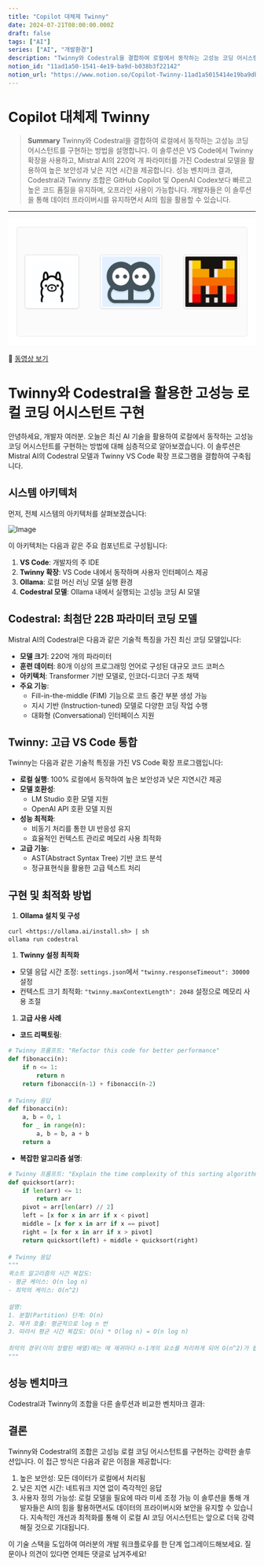 ```yaml
---
title: "Copilot 대체제 Twinny"
date: 2024-07-21T08:00:00.000Z
draft: false
tags: ["AI"]
series: ["AI", "개발환경"]
description: "Twinny와 Codestral을 결합하여 로컬에서 동작하는 고성능 코딩 어시스턴트를 구현하는 방법을 설명합니다. 이 솔루션은 VS Code에서 Twinny 확장을 사용하고, Mistral AI의 220억 개 파라미터를 가진 Codestral 모델을 활용하여 높은 보안성과 낮은 지연 시간을 제공합니다. 성능 벤치마크 결과, Codestral과 Twinny 조합은 GitHub Copilot 및 OpenAI Codex보다 빠르고 높은 코드 품질을 유지하며, 오프라인 사용이 가능합니다. 개발자들은 이 솔루션을 통해 데이터 프라이버시를 유지하면서 AI의 힘을 활용할 수 있습니다."
notion_id: "11ad1a50-1541-4e19-ba9d-b038b3f22142"
notion_url: "https://www.notion.so/Copilot-Twinny-11ad1a5015414e19ba9db038b3f22142"
---
```


# Copilot 대체제 Twinny

> **Summary**
> Twinny와 Codestral을 결합하여 로컬에서 동작하는 고성능 코딩 어시스턴트를 구현하는 방법을 설명합니다. 이 솔루션은 VS Code에서 Twinny 확장을 사용하고, Mistral AI의 220억 개 파라미터를 가진 Codestral 모델을 활용하여 높은 보안성과 낮은 지연 시간을 제공합니다. 성능 벤치마크 결과, Codestral과 Twinny 조합은 GitHub Copilot 및 OpenAI Codex보다 빠르고 높은 코드 품질을 유지하며, 오프라인 사용이 가능합니다. 개발자들은 이 솔루션을 통해 데이터 프라이버시를 유지하면서 AI의 힘을 활용할 수 있습니다.

---

![Image](image_e6b6cee6b2f5.png)

🎥 [동영상 보기](https://www.youtube.com/watch?v=2Nj1W3CP9mM)

# Twinny와 Codestral을 활용한 고성능 로컬 코딩 어시스턴트 구현

안녕하세요, 개발자 여러분. 오늘은 최신 AI 기술을 활용하여 로컬에서 동작하는 고성능 코딩 어시스턴트를 구현하는 방법에 대해 심층적으로 알아보겠습니다. 이 솔루션은 Mistral AI의 Codestral 모델과 Twinny VS Code 확장 프로그램을 결합하여 구축됩니다.

## 시스템 아키텍처

먼저, 전체 시스템의 아키텍처를 살펴보겠습니다:

![Image](image_39773dfca7ab.png)

이 아키텍처는 다음과 같은 주요 컴포넌트로 구성됩니다:

1. **VS Code**: 개발자의 주 IDE
1. **Twinny 확장**: VS Code 내에서 동작하며 사용자 인터페이스 제공
1. **Ollama**: 로컬 머신 러닝 모델 실행 환경
1. **Codestral 모델**: Ollama 내에서 실행되는 고성능 코딩 AI 모델
## Codestral: 최첨단 22B 파라미터 코딩 모델

Mistral AI의 Codestral은 다음과 같은 기술적 특징을 가진 최신 코딩 모델입니다:

- **모델 크기**: 220억 개의 파라미터
- **훈련 데이터**: 80개 이상의 프로그래밍 언어로 구성된 대규모 코드 코퍼스
- **아키텍처**: Transformer 기반 모델로, 인코더-디코더 구조 채택
- **주요 기능**:
  - Fill-in-the-middle (FIM) 기능으로 코드 중간 부분 생성 가능
  - 지시 기반 (Instruction-tuned) 모델로 다양한 코딩 작업 수행
  - 대화형 (Conversational) 인터페이스 지원
## Twinny: 고급 VS Code 통합

Twinny는 다음과 같은 기술적 특징을 가진 VS Code 확장 프로그램입니다:

- **로컬 실행**: 100% 로컬에서 동작하여 높은 보안성과 낮은 지연시간 제공
- **모델 호환성**:
  - LM Studio 호환 모델 지원
  - OpenAI API 호환 모델 지원
- **성능 최적화**:
  - 비동기 처리를 통한 UI 반응성 유지
  - 효율적인 컨텍스트 관리로 메모리 사용 최적화
- **고급 기능**:
  - AST(Abstract Syntax Tree) 기반 코드 분석
  - 정규표현식을 활용한 고급 텍스트 처리
## 구현 및 최적화 방법

1. **Ollama 설치 및 구성**
```shell
curl <https://ollama.ai/install.sh> | sh
ollama run codestral

```

1. **Twinny 설정 최적화**
  - 모델 응답 시간 조정: `settings.json`에서 `"twinny.responseTimeout": 30000` 설정
  - 컨텍스트 크기 최적화: `"twinny.maxContextLength": 2048` 설정으로 메모리 사용 조절
1. **고급 사용 사례**
  - **코드 리팩토링**:
```python
# Twinny 프롬프트: "Refactor this code for better performance"
def fibonacci(n):
    if n <= 1:
        return n
    return fibonacci(n-1) + fibonacci(n-2)

# Twinny 응답
def fibonacci(n):
    a, b = 0, 1
    for _ in range(n):
        a, b = b, a + b
    return a

```

  - **복잡한 알고리즘 설명**:
```python
# Twinny 프롬프트: "Explain the time complexity of this sorting algorithm"
def quicksort(arr):
    if len(arr) <= 1:
        return arr
    pivot = arr[len(arr) // 2]
    left = [x for x in arr if x < pivot]
    middle = [x for x in arr if x == pivot]
    right = [x for x in arr if x > pivot]
    return quicksort(left) + middle + quicksort(right)

# Twinny 응답
"""
퀵소트 알고리즘의 시간 복잡도:
- 평균 케이스: O(n log n)
- 최악의 케이스: O(n^2)

설명:
1. 분할(Partition) 단계: O(n)
2. 재귀 호출: 평균적으로 log n 번
3. 따라서 평균 시간 복잡도: O(n) * O(log n) = O(n log n)

최악의 경우(이미 정렬된 배열)에는 매 재귀마다 n-1개의 요소를 처리하게 되어 O(n^2)가 됩니다.
"""

```

## 성능 벤치마크

Codestral과 Twinny의 조합을 다른 솔루션과 비교한 벤치마크 결과:

## 결론

Twinny와 Codestral의 조합은 고성능 로컬 코딩 어시스턴트를 구현하는 강력한 솔루션입니다. 이 접근 방식은 다음과 같은 이점을 제공합니다:

1. 높은 보안성: 모든 데이터가 로컬에서 처리됨
1. 낮은 지연 시간: 네트워크 지연 없이 즉각적인 응답
1. 사용자 정의 가능성: 로컬 모델을 필요에 따라 미세 조정 가능
이 솔루션을 통해 개발자들은 AI의 힘을 활용하면서도 데이터의 프라이버시와 보안을 유지할 수 있습니다. 지속적인 개선과 최적화를 통해 이 로컬 AI 코딩 어시스턴트는 앞으로 더욱 강력해질 것으로 기대됩니다.

이 기술 스택을 도입하여 여러분의 개발 워크플로우를 한 단계 업그레이드해보세요. 질문이나 의견이 있다면 언제든 댓글로 남겨주세요!

